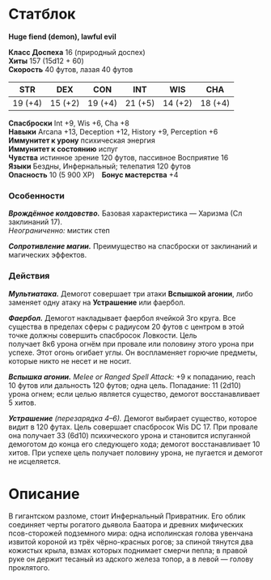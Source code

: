 
# Статблок
**Huge fiend (demon), lawful evil**

**Класс Доспеха** 16 (природный доспех)  
**Хиты** 157 (15d12 + 60)  
**Скорость** 40 футов, лазая 40 футов  

| STR | DEX | CON | INT | WIS | CHA |
|:---:|:---:|:---:|:---:|:---:|:---:|
| 19 (+4) | 15 (+2) | 19 (+4) | 21 (+5) | 14 (+2) | 18 (+4) |

**Спасброски** Int +9, Wis +6, Cha +8  
**Навыки** Arcana +13, Deception +12, History +9, Perception +6  
**Иммунитет к урону** психическая энергия  
**Иммунитет к состоянию** испуг  
**Чувства** истинное зрение 120 футов, пассивное Восприятие 16  
**Языки** Бездны, Инфернальный; телепатия 120 футов  
**Опасность** 10 (5 900 XP) **Бонус мастерства** +4  

### Особенности
***Врождённое колдовство.*** Базовая характеристика — Харизма (Сл заклинаний 17).  
*Неограниченно:* мистик степ

***Сопротивление магии.*** Преимущество на спасброски от заклинаний и магических эффектов.
### Действия
***Мультиатака.*** Демогот совершает три атаки **Вспышкой агонии**, либо заменяет одну атаку на **Устрашение** или фаербол.  

***Фаербол.*** Демогот накладывает фаербол ячейкой 3го круга. Все существа в пределах сферы с радиусом 20 футов с центром в этой точке должны совершить спасбросок Ловкости. Цель получает 8к6 урона огнём при провале или половину этого урона при успехе. Этот огонь огибает углы. Он воспламеняет горючие предметы, которые никто не несет и не носит.

***Вспышка агонии.*** *Melee or Ranged Spell Attack:* +9 к попаданию, reach 10 футов или дальность 120 футов; одна цель. Попадание: 11 (2d10) урона огнем; если целью является существо, демогот восстанавливает 5 хитов.  

***Устрашение** (перезарядка 4–6).* Демогот выбирает существо, которое видит в 120 футах. Цель совершает спасбросок Wis DC 17. При провале она получает 33 (6d10) психического урона и становится испуганной демоготом до конца его следующего хода; демогот восстанавливает 10 хитов. При успехе цель получает половину урона, не пугается и демогот не исцеляется.  

# Описание

В гигантском разломе, стоит Инфернальный Привратник. Его облик соединяет черты рогатого дьявола Баатора и древних мифических псов-сторожей подземного мира: одна исполинская голова увенчана извитой короной из трёх чёрно-красных рогов; за спиной тянутся два кожистых крыла, взмах которых поднимает смерчи пепла; в правой руке он держит тесаный из адского железа топор, а в левой — голову проклятого.